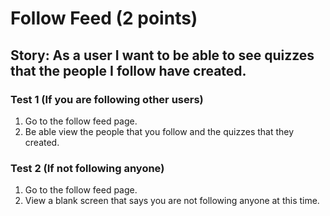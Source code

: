 # Follow Feed (2 points)
## Story: As a user I want to be able to see quizzes that the people I follow have created.

### Test 1 (If you are following other users)
1. Go to the follow feed page.
2. Be able view the people that you follow and the quizzes that they created.

### Test 2 (If not following anyone)
1. Go to the follow feed page.
2. View a blank screen that says you are not following anyone at this time.
